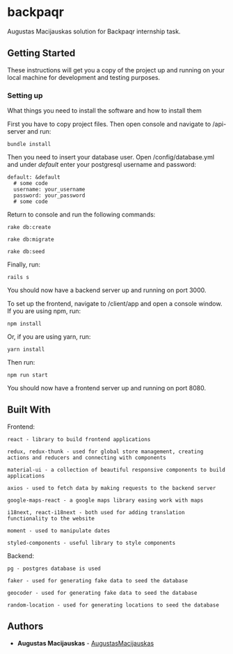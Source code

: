 # backpaqr

Augustas Macijauskas solution for Backpaqr internship task.

## Getting Started

These instructions will get you a copy of the project up and running on your local machine for development and testing purposes.

### Setting up

What things you need to install the software and how to install them

First you have to copy project files. Then open console and navigate to /api-server and run:
```
bundle install
```

Then you need to insert your database user. Open /config/database.yml and under *default* enter your postgresql username and password:
```
default: &default
  # some code
  username: your_username
  password: your_password
  # some code
```

Return to console and run the following commands:
```
rake db:create
```
```
rake db:migrate
```
```
rake db:seed
```

Finally, run:
```
rails s
```

You should now have a backend server up and running on port 3000.


To set up the frontend, navigate to /client/app and open a console window. If you are using npm, run:
```
npm install
```
Or, if you are using yarn, run:
```
yarn install
```

Then run:
```
npm run start
```

You should now have a frontend server up and running on port 8080.

## Built With

Frontend:
```
react - library to build frontend applications

redux, redux-thunk - used for global store management, creating actions and reducers and connecting with components

material-ui - a collection of beautiful responsive components to build applications

axios - used to fetch data by making requests to the backend server

google-maps-react - a google maps library easing work with maps

i18next, react-i18next - both used for adding translation functionality to the website

moment - used to manipulate dates

styled-components - useful library to style components
```

Backend:
```
pg - postgres database is used

faker - used for generating fake data to seed the database

geocoder - used for generating fake data to seed the database

random-location - used for generating locations to seed the database
```


## Authors

* **Augustas Macijauskas** - [AugustasMacijauskas](https://github.com/AugustasMacijauskas)